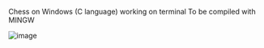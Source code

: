 Chess on Windows (C language) working on terminal
To be compiled with MINGW

![image](https://github.com/DanielDobinski/ChessC/blob/maingame_play/game1.PNG)

